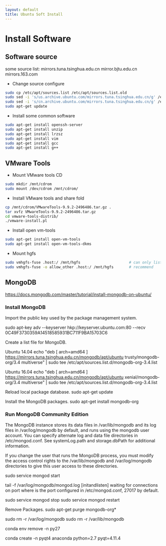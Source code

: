 ```yaml
---
layout: default
title: Ubuntu Soft Install
---
```


# Install Software

## Software source

some source list:
mirrors.tuna.tsinghua.edu.cn
mirror.bjtu.edu.cn
mirrors.163.com

* Change source configure

```bash
sudo cp /etc/apt/sources.list /etc/apt/sources.list.old
sudo sed -i 's/us.archive.ubuntu.com/mirrors.tuna.tsinghua.edu.cn/g' /etc/apt/sources.list
sudo sed -i 's/cn.archive.ubuntu.com/mirrors.tuna.tsinghua.edu.cn/g' /etc/apt/sources.list
sudo apt-get update
```

* Install some common software

```bash
sudo apt-get install openssh-server
sudo apt-get install unzip
sudo apt-get install lrzsz
sudo apt-get install vim
sudo apt-get install gcc
sudo apt-get install g++
```

## VMware Tools

* Mount VMware tools CD

```bash
sudo mkdir /mnt/cdrom
sudo mount /dev/cdrom /mnt/cdrom/
```

* Install VMware tools and share fold

```bash
cp /mnt/cdrom/VMwareTools-9.9.2-2496486.tar.gz .
tar xvfz VMwareTools-9.9.2-2496486.tar.gz
cd vmware-tools-distrib/
./vmware-install.pl
```

* Install open vm-tools

```bash
sudo apt-get install open-vm-tools
sudo apt-get install open-vm-tools-dkms
```

* Mount hgfs

```bash
sudo vmhgfs-fuse .host:/ /mnt/hgfs   					# can only listed by root
sudo vmhgfs-fuse -o allow_other .host:/ /mnt/hgfs 		# recommend
```

## MongoDB

https://docs.mongodb.com/master/tutorial/install-mongodb-on-ubuntu/

### Install MongoDB

Import the public key used by the package management system.

sudo apt-key adv --keyserver hkp://keyserver.ubuntu.com:80 --recv 0C49F3730359A14518585931BC711F9BA15703C6

Create a list file for MongoDB.

Ubuntu 14.04
echo "deb [ arch=amd64 ] https://mirrors.tuna.tsinghua.edu.cn/mongodb/apt/ubuntu trusty/mongodb-org/3.4 multiverse" | sudo tee /etc/apt/sources.list.d/mongodb-org-3.4.list

Ubuntu 16.04
echo "deb [ arch=amd64 ] https://mirrors.tuna.tsinghua.edu.cn/mongodb/apt/ubuntu xenial/mongodb-org/3.4 multiverse" | sudo tee /etc/apt/sources.list.d/mongodb-org-3.4.list

Reload local package database.
sudo apt-get update

Install the MongoDB packages.
sudo apt-get install mongodb-org

### Run MongoDB Community Edition

The MongoDB instance stores its data files in /var/lib/mongodb and its log files in /var/log/mongodb by default, and runs using the mongodb user account. You can specify alternate log and data file directories in /etc/mongod.conf. See systemLog.path and storage.dbPath for additional information.

If you change the user that runs the MongoDB process, you must modify the access control rights to the /var/lib/mongodb and /var/log/mongodb directories to give this user access to these directories.

sudo service mongod start

tail -f /var/log/mongodb/mongod.log
[initandlisten] waiting for connections on port <port>
where <port> is the port configured in /etc/mongod.conf, 27017 by default.

sudo service mongod stop
sudo service mongod restart

Remove Packages.
sudo apt-get purge mongodb-org*

sudo rm -r /var/log/mongodb
sudo rm -r /var/lib/mongodb













conda env remove -n py27

conda create -n pyqt4 anaconda python=2.7 pyqt=4.11.4




